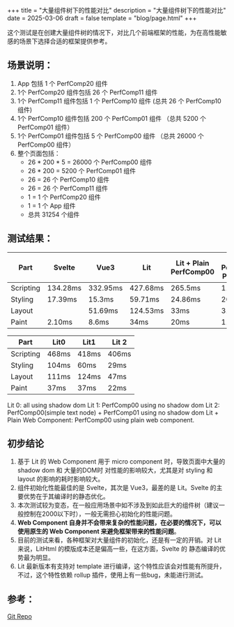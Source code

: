 +++
title = "大量组件树下的性能对比"
description = "大量组件树下的性能对比"
date = 2025-03-06
draft = false
template = "blog/page.html"
+++

这个测试是在创建大量组件树的情况下，对比几个前端框架的性能，为在高性能敏感的场景下选择合适的框架提供参考。

## 场景说明：
1. App 包括 1 个 PerfComp20 组件
2. 1个 PerfComp20 组件包括 26 个 PerfComp11 组件
3. 1个 PerfComp11 组件包括 1 个 PerfComp10 组件 (总共 26 个 PerfComp10 组件)
4. 1个 PerfComp10 组件包括 200 个 PerfComp01 组件 （总共 5200 个 PerfComp01 组件）
5. 1个 PerfComp01 组件包括 5 个 PerfComp00 组件 （总共 26000 个 PerfComp00 组件）
6. 整个页面包括：
   - 26 * 200 * 5 = 26000 个 PerfComp00 组件
   - 26 * 200 = 5200 个 PerfComp01 组件
   - 26 = 26 个 PerfComp10 组件
   - 26 = 26 个 PerfComp11 组件
   - 1 = 1 个 PerfComp20 组件
   - 1 = 1 个 App 组件
   - 总共 31254 个组件
   
## 测试结果：

| Part      | Svelte   | Vue3     | Lit      | Lit + Plain PerfComp00 | Lit + Plain PerfComp00, PerfComp01 | All Plain WC |
|-----------|----------|----------|----------|------------------------|------------------------------------|--------------|
| Scripting | 134.28ms | 332.95ms | 427.68ms | 265.5ms                | 112.29ms                           | 85ms         |
| Styling   | 17.39ms  | 15.3ms   | 59.71ms  | 24.86ms                | 20ms                               | 21ms         |
| Layout    |          | 51.69ms  | 124.53ms | 33ms                   | 31ms                               | 32ms         |
| Paint     | 2.10ms   | 8.6ms    | 34ms     | 20ms                   | 11ms                               | 14ms         | 

| Part      | Lit0  | Lit1  | Lit 2 |
|-----------|-------|-------|-------|
| Scripting | 468ms | 418ms | 406ms |
| Styling   | 104ms | 60ms  | 29ms  |
| Layout    | 111ms | 124ms | 47ms  |
| Paint     | 37ms  | 37ms  | 22ms  |

Lit 0: all using shadow dom
Lit 1: PerfComp00 using no shadow dom
Lit 2: PerfComp00(simple text node) + PerfComp01 using no shadow dom
Lit + Plain Web Component: PerfComp00 using plain web component.

## 初步结论
1. 基于 Lit 的 Web Component 用于 micro component 时，导致页面中大量的 shadow dom 和 大量的DOM时
   对性能的影响较大，尤其是对 styling 和 layout 的影响的耗时影响较大。
2. 组件初始化性能最佳的是 Svelte，其次是 Vue3，最差的是 Lit。Svelte 的主要优势在于其编译时的静态优化。
3. 本次测试较为变态，在一般应用场景中如不涉及到如此巨大的组件树（建议一般控制在2000以下时），一般无需担心初始化的性能问题。
4. **Web Component 自身并不会带来复杂的性能问题，在必要的情况下，可以使用原生的 Web Component 来避免框架带来的性能问题**。
5. 目前的测试来看，各种框架对大量组件的初始化，还是有一定的开销。对 Lit 来说，LitHtml 的模版成本还是偏高一些，在这方面，Svelte 的
   静态编译的优势最为明显。
6. Lit 最新版本有支持对 template 进行编译，这个特性应该会对性能有所提升，不过，这个特性依赖 rollup 插件，使用上有一些bug，未能进行测试。

## 参考：
[Git Repo](https://github.com/wangzaixiang/lot-of-elements-compare)

